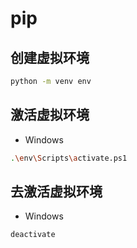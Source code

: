 # pip

## 创建虚拟环境

```bash
python -m venv env
```

## 激活虚拟环境

- Windows

```bash
.\env\Scripts\activate.ps1
```

## 去激活虚拟环境

- Windows

```bash
deactivate
```